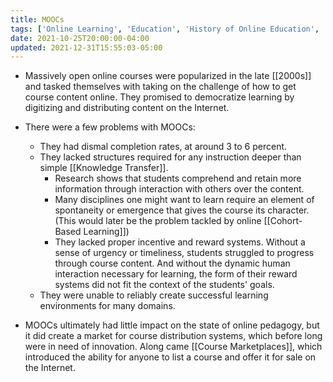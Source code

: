 ```yaml
---
title: MOOCs
tags: ['Online Learning', 'Education', 'History of Online Education', '2000s', '2010s']
date: 2021-10-25T20:00:00-04:00
updated: 2021-12-31T15:55:03-05:00
---
```


* Massively open online courses were popularized in the late [[2000s]] and tasked themselves with taking on the challenge of how to get course content online. They promised to democratize learning by digitizing and distributing content on the Internet.

* There were a few problems with MOOCs:
	* They had dismal completion rates, at around 3 to 6 percent.
	* They lacked structures required for any instruction deeper than simple [[Knowledge Transfer]].
		* Research shows that students comprehend and retain more information through interaction with others over the content.
		* Many disciplines one might want to learn require an element of spontaneity or emergence that gives the course its character. (This would later be the problem tackled by online [[Cohort-Based Learning]])
		* They lacked proper incentive and reward systems. Without a sense of urgency or timeliness, students struggled to progress through course content. And without the dynamic human interaction necessary for learning, the form of their reward systems did not fit the context of the students' goals.
	* They were unable to reliably create successful learning environments for many domains.

* MOOCs ultimately had little impact on the state of online pedagogy, but it did create a market for course distribution systems, which before long were in need of innovation. Along came [[Course Marketplaces]], which introduced the ability for anyone to list a course and offer it for sale on the Internet.